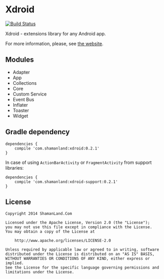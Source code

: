 # Xdroid

[![Build Status](https://travis-ci.org/shamanland/xdroid.svg?branch=release)](https://travis-ci.org/shamanland/xdroid)

Xdroid - extensions library for any Android app.

For more information, please, see [the website][1].

## Modules

- Adapter
- App
- Collections
- Core
- Custom Service
- Event Bus
- Inflater
- Toaster
- Widget

## Gradle dependency

```
dependencies {
    compile 'com.shamanland:xdroid:0.2.1'
}
```

In case of using `ActionBarActivity` or `FragmentActivity` from support libraries:

```
dependencies {
    compile 'com.shamanland:xdroid-support:0.2.1'
}
```

## License

```
Copyright 2014 ShamanLand.Com

Licensed under the Apache License, Version 2.0 (the "License");
you may not use this file except in compliance with the License.
You may obtain a copy of the License at

    http://www.apache.org/licenses/LICENSE-2.0

Unless required by applicable law or agreed to in writing, software
distributed under the License is distributed on an "AS IS" BASIS,
WITHOUT WARRANTIES OR CONDITIONS OF ANY KIND, either express or implied.
See the License for the specific language governing permissions and
limitations under the License.
```

[1]: http://shamanland.github.io/xdroid
